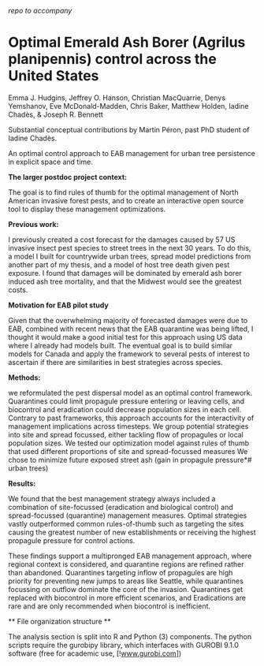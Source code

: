 _repo to accompany_
# Optimal Emerald Ash Borer (Agrilus planipennis) control across the United States
Emma J. Hudgins, Jeffrey O. Hanson, Christian MacQuarrie, Denys Yemshanov, Eve McDonald-Madden, Chris Baker, Matthew Holden, Iadine Chadès, & Joseph R. Bennett

Substantial conceptual contributions by Martin Péron, past PhD student of Iadine Chadès.

An optimal control approach to EAB management for urban tree persistence in explicit space and time.

**The larger postdoc project context:**

The goal is to find rules of thumb for the optimal management of North American invasive forest pests, and to create an interactive open source tool to display these management optimizations.

**Previous work:**

I previously created a cost forecast for the damages caused by 57 US invasive insect pest species to street trees in the next 30 years. To do this, a model I built for countrywide urban trees, spread model predictions from another part of my thesis, and a model of host tree death given pest exposure. I found that damages will be dominated by emerald ash borer induced ash tree mortality, and that the Midwest would see the greatest costs.

**Motivation for EAB pilot study**	

Given that the overwhelming majority of forecasted damages were due to EAB, combined with recent news that the EAB quarantine was being lifted, I thought it would make a good initial test for this approach using US data where I already had models built. The eventual goal is to build similar models for Canada and apply the framework to several pests of interest to ascertain if there are similarities in best strategies across species.


**Methods:**

we reformulated the pest dispersal model as an optimal control framework. Quarantines could limit propagule pressure entering or leaving cells, and biocontrol and eradication could decrease population sizes in each cell.
Contrary to past frameworks, this approach accounts for the interactivity of management implications across timesteps. 
We group potential strategies into site and spread focussed, either tackling flow of propagules or local population sizes. 
We tested our optimization model against rules of thumb that used different proportions of site and spread-focussed measures
We chose to minimize future exposed street ash (gain in propagule pressure*# urban trees)

**Results:** 

We found that the best management strategy always included a combination of site-focussed (eradication and biological control) and spread-focussed (quarantine) management measures. Optimal strategies vastly outperformed common rules-of-thumb such as targeting the sites causing the greatest number of new establishments or receiving the highest propagule pressure for control actions. 

These findings support a multipronged EAB management approach, where regional context is considered, and quarantine regions are refined rather than abandoned. Quarantines targeting inflow of propagules are high priority for preventing new jumps to areas like Seattle, while quarantines focussing on outflow dominate the core of the invasion. Quarantines  get replaced with biocontrol in more efficient scenarios, and Eradications are rare and are only recommended when biocontrol is inefficient.

** File organization structure **

The analysis section is split into R and Python (3) components. The python scripts require the gurobipy library, which interfaces with GUROBI 9.1.0 software (free for academic use, [!www.gurobi.com])